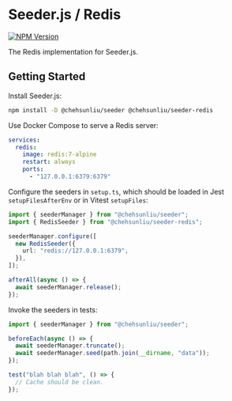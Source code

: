 # Seeder.js / Redis

[![NPM Version](https://img.shields.io/npm/v/%40chehsunliu%2Fseeder-redis?style=flat-square)](https://www.npmjs.com/package/@chehsunliu/seeder-redis)

The Redis implementation for Seeder.js.

## Getting Started

Install Seeder.js:

```sh
npm install -D @chehsunliu/seeder @chehsunliu/seeder-redis
```

Use Docker Compose to serve a Redis server:

```yaml
services:
  redis:
    image: redis:7-alpine
    restart: always
    ports:
      - "127.0.0.1:6379:6379"
```

Configure the seeders in `setup.ts`, which should be loaded in Jest `setupFilesAfterEnv` or in Vitest `setupFiles`:

```ts
import { seederManager } from "@chehsunliu/seeder";
import { RedisSeeder } from "@chehsunliu/seeder-redis";

seederManager.configure([
  new RedisSeeder({
    url: "redis://127.0.0.1:6379",
  }),
]);

afterAll(async () => {
  await seederManager.release();
});
```

Invoke the seeders in tests:

```ts
import { seederManager } from "@chehsunliu/seeder";

beforeEach(async () => {
  await seederManager.truncate();
  await seederManager.seed(path.join(__dirname, "data"));
});

test("blah blah blah", () => {
  // Cache should be clean.
});
```
